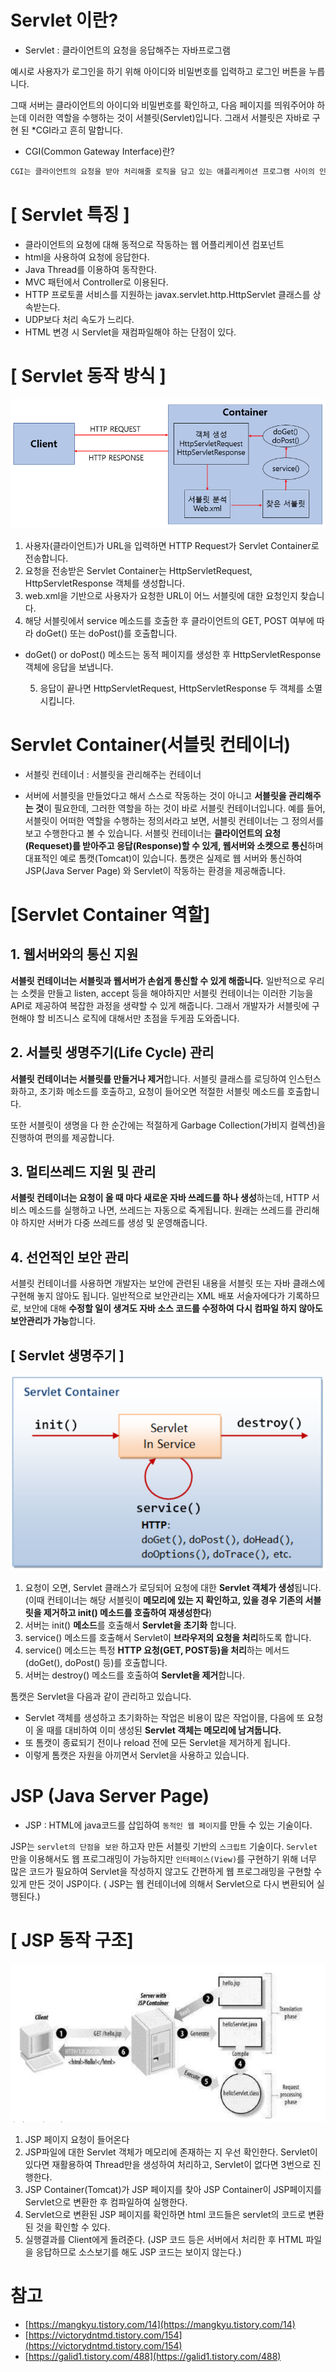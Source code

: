 # Servlet 이란?

- Servlet : 클라이언트의 요청을 응답해주는 자바프로그램

예시로 사용자가 로그인을 하기 위해 아이디와 비밀번호를 입력하고 로그인 버튼을 누릅니다.

그때 서버는 클라이언트의 아이디와 비밀번호를 확인하고, 다음 페이지를 띄워주어야 하는데 이러한 역할을 수행하는 것이 서블릿(Servlet)입니다. 그래서 서블릿은 자바로 구현 된 *CGI라고 흔히 말합니다.

- CGI(Common Gateway Interface)란?

```markdown
CGI는 클라이언트의 요청을 받아 처리해줄 로직을 담고 있는 애플리케이션 프로그램 사이의 인터페이스이다.
```

# [ Servlet 특징 ]

- 클라이언트의 요청에 대해 동적으로 작동하는 웹 어플리케이션 컴포넌트
- html을 사용하여 요청에 응답한다.
- Java Thread를 이용하여 동작한다.
- MVC 패턴에서 Controller로 이용된다.
- HTTP 프로토콜 서비스를 지원하는 javax.servlet.http.HttpServlet 클래스를 상속받는다.
- UDP보다 처리 속도가 느리다.
- HTML 변경 시 Servlet을 재컴파일해야 하는 단점이 있다.

# [ Servlet 동작 방식 ]

![Servlet](/images/Servlet.png)

1. 사용자(클라이언트)가 URL을 입력하면 HTTP Request가 Servlet Container로 전송합니다.
2. 요청을 전송받은 Servlet Container는 HttpServletRequest, HttpServletResponse 객체를 생성합니다.
3. web.xml을 기반으로 사용자가 요청한 URL이 어느 서블릿에 대한 요청인지 찾습니다.
4. 해당 서블릿에서 service 메소드를 호출한 후 클라이언트의 GET, POST 여부에 따라 doGet() 또는 doPost()를 호출합니다.
- doGet() or doPost() 메소드는 동적 페이지를 생성한 후 HttpServletResponse객체에 응답을 보냅니다.

  5. 응답이 끝나면 HttpServletRequest, HttpServletResponse 두 객체를 소멸시킵니다.


# Servlet Container(서블릿 컨테이너)

- 서블릿 컨테이너 : 서블릿을 관리해주는 컨테이너

- 서버에 서블릿을 만들었다고 해서 스스로 작동하는 것이 아니고 **서블릿을 관리해주는 것**이 필요한데, 그러한 역할을 하는 것이 바로 서블릿 컨테이너입니다. 예를 들어, 서블릿이 어떠한 역할을 수행하는 정의서라고 보면, 서블릿 컨테이너는 그 정의서를 보고 수행한다고 볼 수 있습니다. 서블릿 컨테이너는 **클라이언트의 요청(Requeset)를 받아주고 응답(Response)할 수 있게, 웹서버와 소켓으로 통신**하며 대표적인 예로 톰캣(Tomcat)이 있습니다. 톰캣은 실제로 웹 서버와 통신하여 JSP(Java Server Page) 와 Servlet이 작동하는 환경을 제공해줍니다.

# [Servlet Container 역할]

## 1. 웹서버와의 통신 지원

**서블릿 컨테이너는 서블릿과 웹서버가 손쉽게 통신할 수 있게 해줍니다.** 일반적으로 우리는 소켓을 만들고 listen, accept 등을 해야하지만 서블릿 컨테이너는 이러한 기능을 API로 제공하여 복잡한 과정을 생략할 수 있게 해줍니다. 그래서 개발자가 서블릿에 구현해야 할 비즈니스 로직에 대해서만 초점을 두게끔 도와줍니다.

## 2. 서블릿 생명주기(Life Cycle) 관리

**서블릿 컨테이너는 서블릿를 만들거나 제거**합니다. 서블릿 클래스를 로딩하여 인스턴스화하고, 초기화 메소드를 호출하고, 요청이 들어오면 적절한 서블릿 메소드를 호출합니다.

또한 서블릿이 생명을 다 한 순간에는 적절하게 Garbage Collection(가비지 컬렉션)을 진행하여 편의를 제공합니다.

## 3. 멀티쓰레드 지원 및 관리

**서블릿 컨테이너는 요청이 올 때 마다 새로운 자바 쓰레드를 하나 생성**하는데, HTTP 서비스 메소드를 실행하고 나면, 쓰레드는 자동으로 죽게됩니다. 원래는 쓰레드를 관리해야 하지만 서버가 다중 쓰레드를 생성 및 운영해줍니다.

## 4. 선언적인 보안 관리

서블릿 컨테이너를 사용하면 개발자는 보안에 관련된 내용을 서블릿 또는 자바 클래스에 구현해 놓지 않아도 됩니다. 일반적으로 보안관리는 XML 배포 서술자에다가 기록하므로, 보안에 대해 **수정할 일이 생겨도 자바 소스 코드를 수정하여 다시 컴파일 하지 않아도 보안관리가 가능**합니다.

## [ Servlet 생명주기 ]

![Container](/images/server_Container.png)

1. 요청이 오면, Servlet 클래스가 로딩되어 요청에 대한 **Servlet 객체가 생성**됩니다.(이때 컨테이너는 해당 서블릿이 **메모리에 있는 지 확인하고, 있을 경우 기존의 서블릿을 제거하고 init() 메소드를 호출하여 재생성한다**)
2. 서버는 init() **메소드**를 호출해서 **Servlet을 초기화** 합니다.
3. service() 메소드를 호출해서 Servlet이 **브라우저의 요청을 처리**하도록 합니다.
4. service() 메소드는 특정 **HTTP 요청(GET, POST등)을 처리**하는 메서드(doGet(), doPost() 등)를 호출합니다.
5. 서버는 destroy() 메소드를 호출하여 **Servlet을 제거**합니다.

톰캣은 Servlet을 다음과 같이 관리하고 있습니다.

- Servlet 객체를 생성하고 초기화하는 작업은 비용이 많은 작업이믈, 다음에 또 요청이 올 때를 대비하여 이미 생성된 **Servlet 객체는 메모리에 남겨둡니다.**
- 또 톰캣이 종료되기 전이나 reload 전에 모든 Servlet을 제거하게 됩니다.
- 이렇게 톰캣은 자원을 아끼면서 Servlet을 사용하고 있습니다.

# JSP (Java Server Page)

- JSP :  HTML에 java코드를 삽입하여 ``동적인 웹 페이지``를 만들 수 있는 기술이다.

JSP는 ``servlet의 단점을 보완`` 하고자 만든 서블릿 기반의 ``스크립트`` 기술이다. ``Servlet``만을 이용해서도 웹 프로그래밍이 가능하지만 ``인터페이스(View)``를 구현하기 위해 너무 많은 코드가 필요하여 Servlet을 작성하지 않고도 간편하게 웹 프로그래밍을 구현할 수 있게 만든 것이 JSP이다. ( JSP는 웹 컨테이너에 의해서 Servlet으로 다시 변환되어 실행된다.)

# [ JSP 동작 구조]

![JSP](/images/JSP_1.png)

1. JSP 페이지 요청이 들어온다
2. JSP파일에 대한 Servlet 객체가 메모리에 존재하는 지 우선 확인한다. Servlet이 있다면 재활용하여 Thread만을 생성하여 처리하고, Servlet이 없다면 3번으로 진행한다.
3. JSP Container(Tomcat)가 JSP 페이지를 찾아 JSP Container이 JSP페이지를 Servlet으로 변환한 후 컴파일하여 실행한다.
4. Servlet으로 변환된 JSP 페이지를 확인하면 html 코드들은 servlet의 코드로 변환된 것을 확인할 수 있다.
5. 실행결과를 Client에게 돌려준다. (JSP 코드 등은 서버에서 처리한 후 HTML 파일을 응답하므로 소스보기를 해도 JSP 코드는 보이지 않는다.)

# 참고

- [https://mangkyu.tistory.com/14](https://mangkyu.tistory.com/14)
- [https://victorydntmd.tistory.com/154](https://victorydntmd.tistory.com/154)
- [https://galid1.tistory.com/488](https://galid1.tistory.com/488)
